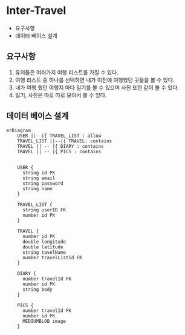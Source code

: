 # Inter-Travel

- 요구사항
- 데이터 베이스 설계

## 요구사항

1. 유저들은 여러가지 여행 리스트를 가질 수 있다.
2. 여행 리스트 중 하나를 선택하면 내가 이전에 여행했던 곳들을 볼 수 있다.
3. 내가 여행 했던 여행지 마다 일기를 볼 수 있으며 사진 또한 같이 볼 수 있다.
4. 일기, 사진은 따로 따로 모아서 볼 수 있다.

## 데이터 베이스 설계

```mermaid
erDiagram
    USER ||--|{ TRAVEL_LIST : allow
    TRAVEL_LIST ||--|{ TRAVEL: contains
    TRAVEL || -- |{ DIARY : contains
    TRAVEL || -- |{ PICS : contains


    USER {
      string id PK
      string email
      string password
      string name
    }

    TRAVEL_LIST {
      string userID FK
      number id PK
    }

    TRAVEL {
      number id PK
      double longitude
      double latitude
      string tavelName
      number travelListId FK
    }

    DIARY {
      number travelId FK
      number id PK
      string body
    }

    PICS {
      number travelId FK
      number id PK
      MEDIUMBLOB image
    }
```

